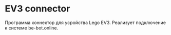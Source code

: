# EV3 connector
Программа коннектор для усройства Lego EV3. Реализует подключение к системе be-bot.online.
